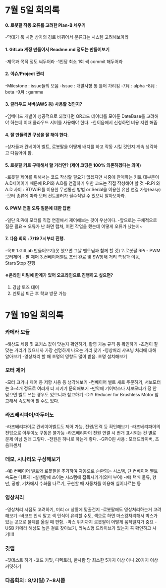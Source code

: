 # 7월 5일 회의록

#### 0. 로봇팔 작동 오류를 고려한 Plan-B 세우기 
-막대가 툭 치면 상자의 경로 바뀌어서 분류되는 시스템 고려해보아라

#### 1. GitLab 계정 만들어서 Readme.md 정도는 만들어보기
-제목과 목적 정도 써두어라
-1인당 최소 1회 씩 commit 해두어라

#### 2. 이슈/Project 관리
-Milestone : issue들의 모음
-Issue : 개발사항 통 틀어 가리킴
	-7月 : alpha
	-8月 : beta
	-9月 : gamma 

#### 3. 클라우드 서버(AWS 등) 사용할 것인지?
-임베디드 개발이 성공적으로 되었다면 QR코드 데이터를 모아둔 DateBase를 고려해야 하는데 이때 클라우드 서버를 사용해야 한다.
-한이음에서 신청하면 비용 지원 해줌

#### 4. 잘 만들려면 구성을 잘 해야 한다.
-상자들과 컨베이어 벨트, 로봇팔을 어떻게 배치를 하고 작동 시킬 것인지 계속 생각하고 다듬어야 함.

#### 5. 로봇팔 키트 구매해서 할 거라면? (제어 코딩은 100% 의존하겠다는 의미)
-로봇팔 제어를 위해서는 코드 작성할 필요가 없겠지만 시중에 판매하는 키트 대부분이 A.D제어이기 때문에 R.Pi와 A.D를 연결하기 위한 코드는 직접 작성해야 할 것
-R.Pi 와 A.D 사이 : BT/WIFI를 이용한 무선통신 방법 or Serial을 이용한 유선 연결 가능(easy)
-모터 종류에 따라 모터 컨트롤러가 필수적일 수 있으니 알아보아라.

#### 6. PWM 연결 오류 질문에 대한 답변
-일단 R.Pi에 모터를 직접 연결해서 제어해보는 것이 우선이다.
-앞으로는 구체적으로 질문 필요→ 오류가 난 화면 캡쳐, 어떤 작업을 했는데 어떻게 오류가 났는지~

#### 7. 다음 회의 : 7/19 7시부터 진행.
-목표
1.GitLab 만들어보기(못 했으면 그날 멘토님과 함께 할 것)
2.로봇팔 RPi - PWM 모터제어 - 팔 제어
3.컨베이어벨트 조립 완료 및 SW통해 거리 측정과 이동, Start/Stop 진행

#### ※온라인 미팅에 한계가 있어 오프라인으로 진행하고 싶으면?
1. 강남 토즈 대여
2. 멘토님 퇴근 후 학교 방문 가능


# 7월 19일 회의록 

### 카메라 모듈
 -해상도 세팅 및 포커스 값이 맞는지 확인하기, 촬영 가능 규격 등 확인하기
 -초점이 잘 맞는 거리가 있으니까 가장 선명하게 나오는 거리 찾기
 -영상처리 샤프닝 처리에 대해 알아보기 
 -영상처리 할 때 조명의 영향도 많이 받음. 조명 설치해보기

### 모터 제어
 -모터 크기나 제어 등 저항 사용 등 생각해보기
 -컨베이어 벨트 새로 주문하기, 서보모터는 3~4개 정도로 여러개 더 시키기 문의해보기
 -만약에 기어박스나 서보모터가 정 안 맞으면 벨트 쓰는 경우도 있으니까 참고하기 
 -DIY Reducer for Brushless Motor 참고해서  속도제어 할 수도 있다.

### 라즈베리파이/아두이노 
 -라즈베리파이로 컨베이어벨트도 제어 가능, 전원/전력 등 확인해보기
 -라즈베리파이의 전압으로 아두이노 구동은 불가능
 -라즈베리파이 전원 연결 시 번개 표시되는 건 별로 문제 아님 원래 그렇다.
 -전원은 하나로 하는게 좋다.
 -GPIO핀 사용 : 모터드라이버, 초음파센서

### 데모, 시나리오 구상해보기
 -예) 컨베이어 벨트와 로봇팔을 추가하여 자동으로 순환되는 시스템, 단 컨베이어 벨트 속도는 다르게!
 -실생활에 쓰이는 시스템에 접목시키기(의미 부여)
 -예) 택배 물류, 항만, 공항, 기차에서 수화물 나르기, 구현할 때 자동차를 이용해 실어나르는 등

### 영상처리
 -영상처리 시점도 고려하기, 미리 or 상황에 맞출건지
 -로봇팔에도 영상처리하는거 고려해보기
 -바코드 인식 말고 색 인식이 유리할 수도, 색으로 하면 마스킹처리해서 박스가 있는 곳으로 물체를 옮길 때 편함.
 -박스 위치까지 로봇팔이 어떻게 움직일지가 중요
 -USB 카메라 해상도 높은 걸로 찾아보기, 리눅스형 드라이브가 있는지 꼭 확인하고 사기!!!!

### 깃랩
 -깃테스트 하기
 -코드 커밋, 디렉토리, 한사람 당 최소한 5가지 이상 아니 20가지 이상 커밋하기
 
 ### 다음회의 : 8/2(일) 7~8시쯤
